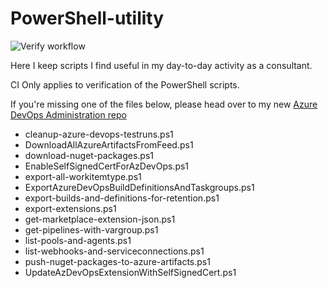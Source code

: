 # PowerShell-utility

![Verify workflow](https://github.com/FokkoVeegens/PowerShell-utility/actions/workflows/verify.yml/badge.svg)

Here I keep scripts I find useful in my day-to-day activity as a consultant.

CI Only applies to verification of the PowerShell scripts.

If you're missing one of the files below, please head over to my new [Azure DevOps Administration repo](https://github.com/FokkoVeegens/azure-devops-administration)

* cleanup-azure-devops-testruns.ps1
* DownloadAllAzureArtifactsFromFeed.ps1
* download-nuget-packages.ps1
* EnableSelfSignedCertForAzDevOps.ps1
* export-all-workitemtype.ps1
* ExportAzureDevOpsBuildDefinitionsAndTaskgroups.ps1
* export-builds-and-definitions-for-retention.ps1
* export-extensions.ps1
* get-marketplace-extension-json.ps1
* get-pipelines-with-vargroup.ps1
* list-pools-and-agents.ps1
* list-webhooks-and-serviceconnections.ps1
* push-nuget-packages-to-azure-artifacts.ps1
* UpdateAzDevOpsExtensionWithSelfSignedCert.ps1